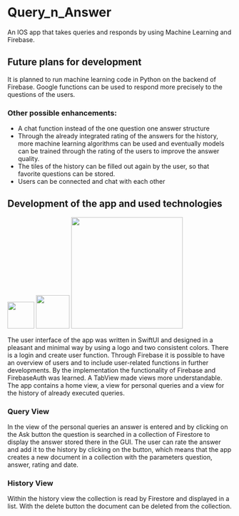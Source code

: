 # Query_n_Answer
An IOS app that takes queries and responds by using Machine Learning and Firebase.

## Future plans for development
It is planned to run machine learning code in Python on the backend of Firebase. Google functions can be used to respond more precisely to the questions of the users. 

### Other possible enhancements:
* A chat function instead of the one question one answer structure
* Through the already integrated rating of the answers for the history, more machine learning algorithms can be used and eventually models can be trained through the rating of the users to improve the answer quality.
* The tiles of the history can be filled out again by the user, so that favorite questions can be stored.
* Users can be connected and chat with each other


## Development of the app and used technologies

[<img src="https://user-images.githubusercontent.com/83503396/194854723-4a01c5dc-e79f-4d26-8e45-c6a556f88921.png" width="60"/>](https://user-images.githubusercontent.com/83503396/194854723-4a01c5dc-e79f-4d26-8e45-c6a556f88921.png)
[<img src="https://user-images.githubusercontent.com/83503396/194854821-963fbe7a-b83e-433d-83d1-76b1a8618145.png" width="75"/>](https://user-images.githubusercontent.com/83503396/194854821-963fbe7a-b83e-433d-83d1-76b1a8618145.png)
[<img src="https://user-images.githubusercontent.com/83503396/194854785-898e2b51-11a1-4386-9988-3f1d8e26a063.png" width="250"/>](https://user-images.githubusercontent.com/83503396/194854785-898e2b51-11a1-4386-9988-3f1d8e26a063.png)


The user interface of the app was written in SwiftUI and designed in a pleasant and minimal way by using a logo and two consistent colors. 
There is a login and create user function. Through Firebase it is possible to have an overview of users and to include user-related functions in further developments. By the implementation the functionality of Firebase and FirebaseAuth was learned.
A TabView made views more understandable. The app contains a home view, a view for personal queries and a view for the history of already executed queries. 

### Query View
In the view of the personal queries an answer is entered and by clicking on the Ask button the question is searched in a collection of Firestore to display the answer stored there in the GUI. The user can rate the answer and add it to the history by clicking on the button, which means that the app creates a new document in a collection with the parameters question, answer, rating and date. 

### History View
Within the history view the collection is read by Firestore and displayed in a list. With the delete button the document can be deleted from the collection.




